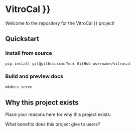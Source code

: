 # VitroCal }}

Welcome to the repository for the VitroCal }} project!

## Quickstart

<!-- uncomment if relevant
### Install from PyPI

```python
pip install vitrocal
```
-->
### Install from source

```bash
pip install git@github.com:Your GitHub username/vitrocal
```

### Build and preview docs

```bash
mkdocs serve
```

## Why this project exists

Place your reasons here for why this project exists.

What benefits does this project give to users?
